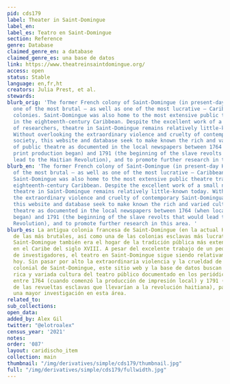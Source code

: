 ```yaml
---
pid: cds179
label: Theater in Saint-Domingue
label_en:
label_es: Teatro en Saint-Domingue
section: Reference
genre: Database
claimed_genre_en: a database
claimed_genre_es: una base de datos
link: https://www.theatreinsaintdomingue.org/
access: open
status: Stable
language: en,fr,ht
creators: Julia Prest, et al.
stewards:
blurb_orig: 'The former French colony of Saint-Domingue (in present-day Haiti) was
  one of the most brutal – as well as one of the most lucrative – Caribbean slave
  colonies. Saint-Domingue was also home to the most extensive public theatre tradition
  in the eighteenth-century Caribbean. Despite the excellent work of a small number
  of researchers, theatre in Saint-Domingue remains relatively little-known today.
  Without overlooking the extraordinary violence and cruelty of contemporary Saint-Dominguan
  society, this website and database seek to make known the rich and varied culture
  of public theatre as documented in the local newspapers between 1764 (when local
  print production began) and 1791 (the beginning of the slave revolts that would
  lead to the Haitian Revolution), and to promote further research in this area. '
blurb_en: 'The former French colony of Saint-Domingue (in present-day Haiti) was one
  of the most brutal – as well as one of the most lucrative – Caribbean slave colonies.
  Saint-Domingue was also home to the most extensive public theatre tradition in the
  eighteenth-century Caribbean. Despite the excellent work of a small number of researchers,
  theatre in Saint-Domingue remains relatively little-known today. Without overlooking
  the extraordinary violence and cruelty of contemporary Saint-Dominguan society,
  this website and database seek to make known the rich and varied culture of public
  theatre as documented in the local newspapers between 1764 (when local print production
  began) and 1791 (the beginning of the slave revolts that would lead to the Haitian
  Revolution), and to promote further research in this area. '
blurb_es: La antigua colonia francesa de Saint-Domingue (en la actual Haití) fue una
  de las más brutales, así como una de las colonias esclavas más lucrativas del Caribe.
  Saint-Domingue también era el hogar de la tradición pública más extensa de teatro
  en el Caribe del siglo XVIII. A pesar del excelente trabajo de un pequeño número
  de investigadores, el teatro en Saint-Domingue sigue siendo relativamente poco conocido
  hoy. Sin pasar por alto la extraordinaria violencia y la crueldad de la sociedad
  colonial de Saint-Domingue, este sitio web y la base de datos buscan reconocer la
  rica y variada cultura del teatro público documentado en los periódicos locales
  entre 1764 (cuando comenzó la producción de impresión local) y 1791 (el comienzo
  de las revueltas esclavas que llevarían a la revolución haitiana), para promover
  una mayor investigación en esta área.
related_to:
sub_collections:
open_data:
added_by: Alex Gil
twitter: "@elotroalex"
census_year: '2021'
notes:
order: '087'
layout: caridischo_item
collection: main
thumbnail: "/img/derivatives/simple/cds179/thumbnail.jpg"
full: "/img/derivatives/simple/cds179/fullwidth.jpg"
---
```

